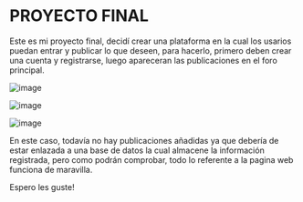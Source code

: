 # PROYECTO FINAL
Este es mi proyecto final, decidí crear una plataforma en la cual los usarios puedan entrar y publicar lo que deseen, para hacerlo, primero deben crear una cuenta y registrarse, luego apareceran las publicaciones en el foro principal.

![image](https://github.com/user-attachments/assets/a25c3004-fd54-4da6-a882-2ef39641a996)

![image](https://github.com/user-attachments/assets/588f6fad-9a77-4f00-8d5e-acb9f1bec516)

![image](https://github.com/user-attachments/assets/7722874a-3c6f-446a-9b8f-66de09fe42c7)

En este caso, todavía no hay publicaciones añadidas ya que debería de estar enlazada a una base de datos la cual almacene la información registrada, pero como podrán comprobar, todo lo referente a la pagina web funciona de maravilla.

Espero les guste!

